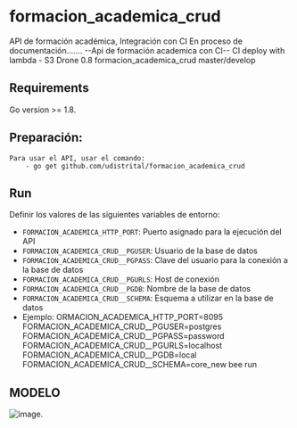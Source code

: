 # formacion_academica_crud
API de formación académica, Integración con CI
En proceso de documentación.......
 --Api de formación academica con CI--
CI deploy with lambda - S3
Drone 0.8 
formacion_academica_crud master/develop
 ## Requirements
Go version >= 1.8.
 ## Preparación:
    Para usar el API, usar el comando:
        - go get github.com/udistrital/formacion_academica_crud
 ## Run
 Definir los valores de las siguientes variables de entorno:
  - `FORMACION_ACADEMICA_HTTP_PORT`: Puerto asignado para la ejecución del API
 - `FORMACION_ACADEMICA_CRUD__PGUSER`: Usuario de la base de datos
 - `FORMACION_ACADEMICA_CRUD__PGPASS`: Clave del usuario para la conexión a la base de datos  
 - `FORMACION_ACADEMICA_CRUD__PGURLS`: Host de conexión
 - `FORMACION_ACADEMICA_CRUD__PGDB`: Nombre de la base de datos
 - `FORMACION_ACADEMICA_CRUD__SCHEMA`: Esquema a utilizar en la base de datos
 - Ejemplo: ORMACION_ACADEMICA_HTTP_PORT=8095 FORMACION_ACADEMICA_CRUD__PGUSER=postgres FORMACION_ACADEMICA_CRUD__PGPASS=password FORMACION_ACADEMICA_CRUD__PGURLS=localhost FORMACION_ACADEMICA_CRUD__PGDB=local FORMACION_ACADEMICA_CRUD__SCHEMA=core_new bee run
 ## MODELO
![image](https://github.com/udistrital/formacion_academica_crud/blob/dev/modelo_formacion_academica.png).
